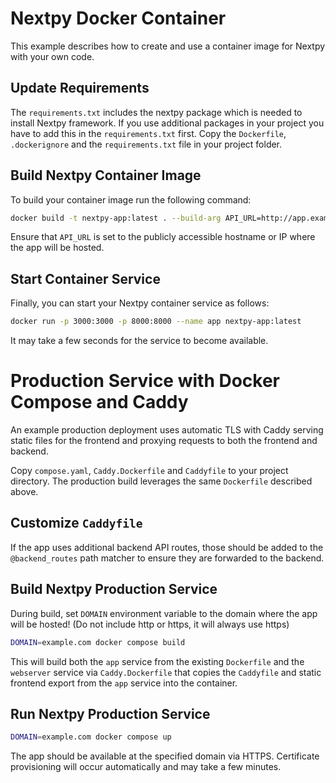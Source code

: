 # Nextpy Docker Container

This example describes how to create and use a container image for Nextpy with your own code.

## Update Requirements

The `requirements.txt` includes the nextpy package which is needed to install
Nextpy framework. If you use additional packages in your project you have to add
this in the `requirements.txt` first. Copy the `Dockerfile`, `.dockerignore` and
the `requirements.txt` file in your project folder.

## Build Nextpy Container Image

To build your container image run the following command:

```bash
docker build -t nextpy-app:latest . --build-arg API_URL=http://app.example.com:8000
```

Ensure that `API_URL` is set to the publicly accessible hostname or IP where the app
will be hosted.

## Start Container Service

Finally, you can start your Nextpy container service as follows:

```bash
docker run -p 3000:3000 -p 8000:8000 --name app nextpy-app:latest
```

It may take a few seconds for the service to become available.

# Production Service with Docker Compose and Caddy

An example production deployment uses automatic TLS with Caddy serving static files
for the frontend and proxying requests to both the frontend and backend.

Copy `compose.yaml`, `Caddy.Dockerfile` and `Caddyfile` to your project directory. The production
build leverages the same `Dockerfile` described above.

## Customize `Caddyfile`

If the app uses additional backend API routes, those should be added to the
`@backend_routes` path matcher to ensure they are forwarded to the backend.

## Build Nextpy Production Service

During build, set `DOMAIN` environment variable to the domain where the app will
be hosted!  (Do not include http or https, it will always use https)

```bash
DOMAIN=example.com docker compose build
```

This will build both the `app` service from the existing `Dockerfile` and the `webserver`
service via `Caddy.Dockerfile` that copies the `Caddyfile` and static frontend export
from the `app` service into the container.

## Run Nextpy Production Service

```bash
DOMAIN=example.com docker compose up
```

The app should be available at the specified domain via HTTPS. Certificate
provisioning will occur automatically and may take a few minutes.
